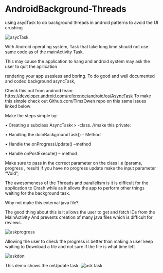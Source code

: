 # AndroidBackground-Threads
using asycTask to do background threads in android patterns to avoid the UI crushing

![asycTask](https://user-images.githubusercontent.com/34624703/73610411-f34ea180-45e7-11ea-98dc-a5b610bf238c.png)

With  Android operating system, Task that take long time should 
not use same code as of the mainActivity Task.

This may cause the application to hang and android system may 
ask the user to quit the apllication

rendering your app usesless and boring.
To do good and well documented and coded background asyncTask, 

Check this out from android team: https://developer.android.com/reference/android/os/AsyncTask 
To make this simple check  out Github.com/TimzOwen repo on this same issues linked below: 

Make the steps simple by: 

•	Creating a subclass AsyncTask<> -class. //make this private:

•	Handling the doInBackgroundTask() - Method

•	Handle the onProgressUpdate() –method

•	Handle onPostExecute() – method

Make sure to pass in the correct parameter on the class i.e (params, progress , result)
If you have no progress update make the input parameter “Void”;

The awesomeness of the Threads and parallelism is it is difficult for the application to 
Crash while as it allows the app to perform other things waiting for the background task.

Why not make this external java file?

The good thing about this is it allows the user to get and fetch IDs from the MainActivity 
And prevents creation of many java files which is difficult for reviews.

![askprogress](https://user-images.githubusercontent.com/34624703/73610613-5ccfaf80-45ea-11ea-86a9-b7111a83a537.jpg)

Allowing the user to check the progress is better than making a user keep waiting to 
Download a file and not sure if the file is what time left

![askdon](https://user-images.githubusercontent.com/34624703/73610616-60633680-45ea-11ea-95e7-50143b01765a.gif)

This demo shows the onUpdate task. 
![ask task](https://user-images.githubusercontent.com/34624703/73610619-62c59080-45ea-11ea-895b-0cfcfe2426cd.png)



